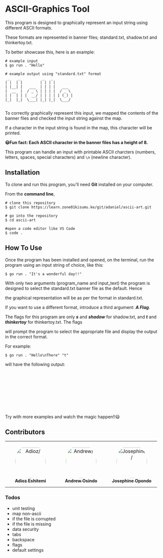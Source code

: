 # ASCII-Graphics Tool
This program is designed to graphically represent an input string using different ASCII formats.

These formats are represented in banner files; standard.txt, shadow.txt and thinkertoy.txt.

To better showcase this, here is an example:

```
# example input
$ go run . "Hello"

# example output using "standard.txt" format
 _    _          _   _          
| |  | |        | | | |         
| |__| |   ___  | | | |   ___   
|  __  |  / _ \ | | | |  / _ \  
| |  | | |  __/ | | | | | (_) | 
|_|  |_|  \___| |_| |_|  \___/  
                                
```
To correctly graphically represent this input, we mapped the contents of the banner files and checked the input string against the map.

If a character in the input string is found in the map, this character will be printed. 

**😃Fun fact: Each ASCII character in the banner files has a height of 8.**

This program can handle an input with printable ASCII charcters (numbers, letters, spaces, special characters) and ``` \n ``` (newline character).

## Installation

To clone and run this program, you'll need **Git** installed on your computer.

From the **command line**,

```
# clone this repository
$ git clone https://learn.zone01kisumu.ke/git/adaniel/ascii-art.git

# go into the repository
$ cd ascii-art

#open a code editor like VS Code
$ code .
```
## How To Use

Once the program has been installed and opened, on the terminal, run the program using an input string of choice, like this:

```
$ go run . "It's a wonderful day!!"
```
With only two arguments (program_name and input_text) the program is designed to select the standard.txt banner file as the default. Hence 

the graphical representation will be as per the format in standard.txt.

If you want to use a different format, introduce a third argument: ***A Flag***.

The flags for this program are only ***s*** and ***shadow*** for shadow.txt, and ***t*** and ***thinkertoy*** for thinkertoy.txt. The flags

will prompt the program to select the appropriate file and display the output in the correct format.

For example:

```
$ go run . "Hello\nThere" "t"
```

will have the following output:

```










```

Try with more examples and watch the magic happen!!😃

## Contributors

<table>
<tr>
    <td align="center" style="word-wrap: break-word; width: 150.0; height: 150.0">
        <a href=https://learn.zone01kisumu.ke/git/adaniel>
            <img src=https://learn.zone01kisumu.ke/git/avatars/4f09df65142ebdeb582566255916d89c?size=870 width="100;"  style="border-radius:50%;align-items:center;justify-content:center;overflow:hidden;padding-top:10px" alt=Adioz/>
            <br />
            <sub style="font-size:14px"><b>Adioz Eshitemi</b></sub>
        </a>
    </td>
    <td align="center" style="word-wrap: break-word; width: 150.0; height: 150.0">
        <a href=https://learn.zone01kisumu.ke/git/aosindo>
            <img src=https://learn.zone01kisumu.ke/git/avatars/248ebb81529cc2dcee5e20f60e2e4d24?size=870 width="100;"  style="border-radius:50%;align-items:center;justify-content:center;overflow:hidden;padding-top:10px" alt=Andrew/>
            <br />
            <sub style="font-size:14px"><b>Andrew Osindo</b></sub>
        </a>
    </td>
    <td align="center" style="word-wrap: break-word; width: 150.0; height: 150.0">
        <a href=https://learn.zone01kisumu.ke/git/josopondo>
            <img src=https://learn.zone01kisumu.ke/git/avatars/150a3fdbc5cc89dd642dd783c474b61c?=870 width="100;"  style="border-radius:50%;align-items:center;justify-content:center;overflow:hidden;padding-top:10px" alt=Josephine/>
            <br />
            <sub style="font-size:14px"><b>Josephine Opondo</b></sub>
        </a>
    </td>
</tr>
</table>

### Todos

- unit testing
- map non-ascii
- if the file is corrupted
- if the file is missing
- data security
- tabs
- backspace
- flags
- default settings